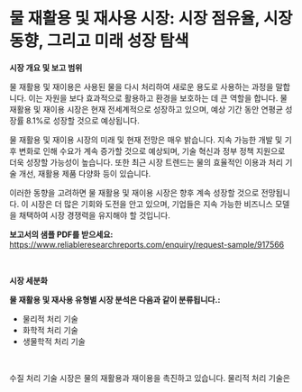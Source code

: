 <p><h1>물 재활용 및 재사용 시장: 시장 점유율, 시장 동향, 그리고 미래 성장 탐색</h1></p><p><strong>시장 개요 및 보고 범위</strong></p>
<p><p>물 재활용 및 재이용은 사용된 물을 다시 처리하여 새로운 용도로 사용하는 과정을 말합니다. 이는 자원을 보다 효과적으로 활용하고 환경을 보호하는 데 큰 역할을 합니다. 물 재활용 및 재이용 시장은 현재 전세계적으로 성장하고 있으며, 예상 기간 동안 연평균 성장률 8.1%로 성장할 것으로 예상됩니다. </p><p>물 재활용 및 재이용 시장의 미래 및 현재 전망은 매우 밝습니다. 지속 가능한 개발 및 기후 변화로 인해 수요가 계속 증가할 것으로 예상되며, 기술 혁신과 정부 정책 지원으로 더욱 성장할 가능성이 높습니다. 또한 최근 시장 트렌드는 물의 효율적인 이용과 처리 기술 개선, 재활용 제품 다양화 등이 있습니다. </p><p>이러한 동향을 고려하면 물 재활용 및 재이용 시장은 향후 계속 성장할 것으로 전망됩니다. 이 시장은 더 많은 기회와 도전을 안고 있으며, 기업들은 지속 가능한 비즈니스 모델을 채택하여 시장 경쟁력을 유지해야 할 것입니다.</p></p>
<p><strong>보고서의 샘플 PDF를 받으세요:</strong> <a href="https://www.reliableresearchreports.com/enquiry/request-sample/917566">https://www.reliableresearchreports.com/enquiry/request-sample/917566</a></p>
<p>&nbsp;</p>
<p><strong>시장 세분화</strong></p>
<p><strong>물 재활용 및 재사용 유형별 시장 분석은 다음과 같이 분류됩니다.:</strong></p>
<p><ul><li>물리적 처리 기술</li><li>화학적 처리 기술</li><li>생물학적 처리 기술</li></ul></p>
<p>&nbsp;</p>
<p><p>수질 처리 기술 시장은 물의 재활용과 재이용을 촉진하고 있습니다. 물리적 처리 기술은 필터링, 침전, 증발 등을 포함하며, 화학 처리 기술은 살균, 살충, 산소화, 염제거 등을 수행합니다. 생물학적 처리 기술은 생물 분해, 생물 흡착, 생물 반응 등을 사용하여 물을 정화합니다. 이러한 기술들은 물의 재이용 및 재활용을 촉진하여 물의 가치를 높이고 환경을 보호하는 역할을 합니다.</p></p>
<p><strong>보고서의 샘플 PDF를 받으세요:</strong>&nbsp;<a href="https://www.reliableresearchreports.com/enquiry/request-sample/917566">https://www.reliableresearchreports.com/enquiry/request-sample/917566</a></p>
<p>&nbsp;</p>
<p><strong> 물 재활용 및 재사용 응용 분야별 시장 산업 조사는 다음과 같이 분류됩니다.:</strong></p>
<p><ul><li>농약</li><li>산업용</li><li>기타</li></ul></p>
<p>&nbsp;</p>
<p><p>물 재활용 및 재이용 시장의 응용 - 농약, 산업, 기타 시장은 다양한 분야에서 중요한 역할을 합니다. 농약 산업에서는 재사용된 물을 농작물에 사용하여 생산성을 향상시킬 수 있습니다. 산업 분야에서는 생산 프로세스에서 재활용된 물을 사용함으로써 자원을 절약하고 환경을 보호할 수 있습니다. 다른 분야에서도 물 재활용 및 재이용은 지속가능한 개발 및 경제성을 증가시키는 데 기여할 수 있습니다.</p></p>
<p><strong>이 보고서 구매:</strong>&nbsp; <a href="https://www.reliableresearchreports.com/purchase/917566">https://www.reliableresearchreports.com/purchase/917566</a></p>
<p>&nbsp;</p>
<p><strong>지역 측면에서 물 재활용 및 재사용 지역별로 이용 가능한 시장 플레이어는 다음과 같습니다.:</strong></p>
<p><ul>
    <li>
        North America:
        <ul>
            <li>United States</li>
            <li>Canada</li>
        </ul>
    </li>
    <li>
        Europe:
        <ul>
            <li>Germany</li>
            <li>France</li>
            <li>U.K.</li>
            <li>Italy</li>
            <li>Russia</li>
        </ul>
    </li>
    <li>
        Asia-Pacific:
        <ul>
            <li>China</li>
            <li>Japan</li>
            <li>South Korea</li>
            <li>India</li>
            <li>Australia</li>
            <li>China Taiwan</li>
            <li>Indonesia</li>
            <li>Thailand</li>
            <li>Malaysia</li>
        </ul>
    </li>
    <li>
        Latin America:
        <ul>
            <li>Mexico</li>
            <li>Brazil</li>
            <li>Argentina Korea</li>
            <li>Colombia</li>
        </ul>
    </li>
    <li>
        Middle East & Africa:
        <ul>
            <li>Turkey</li>
            <li>Saudi</li>
            <li>Arabia</li>
            <li>UAE</li>
            <li>Korea</li>
        </ul>
    </li>
    </ul></p>
<p>&nbsp;</p>
<p><strong>글로벌 물 재활용 및 재사용 의 새로운 트렌드는 무엇입니까? 시장?</strong></p>
<p><p>세계적인 수질 재활용 및 재이용 시장에서 주목해야 할 신흥 및 현재 트렌드로는 물의 부족과 환경 오염으로 인한 증가하는 관심이 있다. 물 재활용 기술의 혁신과 발전이 이러한 문제에 대한 해결책으로 각광받고 있으며, 산업 및 농업 부문에서의 재이용이 확대되고 있다. 또한 디지털 기술을 활용한 효율적인 물 관리 시스템의 도입과 스마트 시티 프로젝트의 증가도 흐름 중 하나이다. 이러한 트렌드는 수자원 보전과 생태계의 유지를 위한 노력을 촉진하고 있으며, 수질 재활용 및 재이용 시장의 성장을 이끌고 있다.</p></p>
<p><strong>이 보고서를 구매하기 전에 궁금한 점이 있으면 문의하거나 공유하세요.</strong>- <a href="https://www.reliableresearchreports.com/enquiry/pre-order-enquiry/917566">https://www.reliableresearchreports.com/enquiry/pre-order-enquiry/917566</a></p>
<p>&nbsp;</p>
<p><strong>주요 시장 참여자</strong></p>
<p><p>수소 Sourcewater Inc.는 미국의 수용 처리 기술 회사이며, 물을 재활용하고 재생하는 솔루션을 제공합니다. 회사는 물 공급 및 수요를 최적화하고 재생 가능 에너지를 공급하는 데 집중하고 있습니다. 최근에는 물 재활용 시스템의 개발과 혁신에 중점을 두고 있습니다.</p><p>Hitachi Ltd.는 일본의 다국적 기업으로써, 물 재활용 및 재이용 기술을 개발하고 제공하고 있습니다. 회사는 첨단 기술과 혁신적인 솔루션을 통해 물 자원의 효율적인 관리를 돕고 있습니다. Hitachi Ltd.는 글로벌 시장에서 빠르게 성장하고 있으며, 최신 동향 및 시장 규모에 대한 세부 정보를 제공합니다.</p><p>수리 건설 기업은 미국의 물 처리 및 재활용 솔루션 제공업체로, 물 자원을 보호하고 재이용하는 데 특화되어 있습니다. 회사는 최첨단 장비 및 기술을 사용하여 환경 친화적인 솔루션을 제공하고 있으며, 판매 수익은 꾸준히 성장하고 있습니다.</p><p>이 위에 나열된 회사들은 모두 물 재활용 및 재이용 시장에서 경쟁적인 위치를 차지하고 있으며, 빠르게 성장하고 있습니다. 이러한 기업들은 혁신적인 기술과 지속 가능한 솔루션을 개발하고 있으며, 글로벌 시장에서 주요 선수로 자리매김하고 있습니다. 물 재활용 및 재이용 시장은 미래에도 계속해서 성장할 것으로 예상되며, 이러한 기업들은 이러한 시장의 성장을 주도할 것으로 기대됩니다.</p></p>
<p><strong>이 보고서 구매:</strong>&nbsp;&nbsp;<a href="https://www.reliableresearchreports.com/purchase/917566">https://www.reliableresearchreports.com/purchase/917566</a></p>
<p><p><a href="https://issuu.com/reportprime-2/docs/gas-liquid-analyzers-for-process-market-size-2030.">Gas & Liquid Analyzers for Process Market</a></p><p><a href="https://github.com/trmesnao7959541/Market-Research-Report-List-1/blob/main/6619245183428.md">세포 요법 처리</a></p><p><a href="https://github.com/vsn7qpua81q/Market-Research-Report-List-1/blob/main/1428566183429.md">스마트 주차 기술</a></p><p><a href="https://issuu.com/reportprime-2/docs/stacker-reclaimer-machines-market-size-2030.pptx">Stacker Reclaimer Machines Market</a></p></p>
